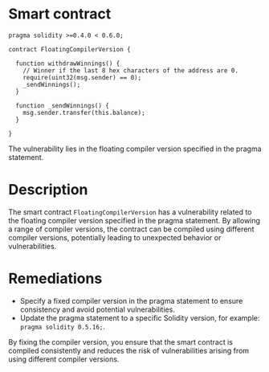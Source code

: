 # Smart contract

```solidity
pragma solidity >=0.4.0 < 0.6.0;

contract FloatingCompilerVersion {
  
  function withdrawWinnings() {
    // Winner if the last 8 hex characters of the address are 0. 
    require(uint32(msg.sender) == 0);
    _sendWinnings();
  }
  
  function _sendWinnings() {
    msg.sender.transfer(this.balance);
  }
     
}
```

The vulnerability lies in the floating compiler version specified in the pragma statement.

# Description

The smart contract `FloatingCompilerVersion` has a vulnerability related to the floating compiler version specified in the pragma statement. By allowing a range of compiler versions, the contract can be compiled using different compiler versions, potentially leading to unexpected behavior or vulnerabilities.

# Remediations

- Specify a fixed compiler version in the pragma statement to ensure consistency and avoid potential vulnerabilities.
- Update the pragma statement to a specific Solidity version, for example: `pragma solidity 0.5.16;`.

By fixing the compiler version, you ensure that the smart contract is compiled consistently and reduces the risk of vulnerabilities arising from using different compiler versions.